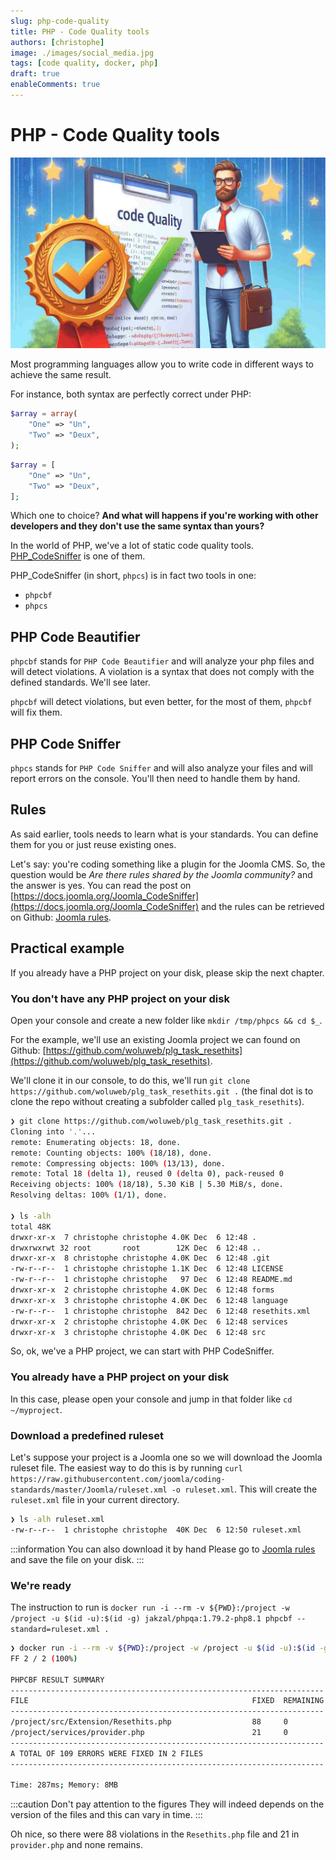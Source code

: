 ```yaml
---
slug: php-code-quality
title: PHP - Code Quality tools
authors: [christophe]
image: ./images/social_media.jpg
tags: [code quality, docker, php]
draft: true
enableComments: true
---
```

# PHP - Code Quality tools

![PHP - Code Quality tools](./images/header.jpg)

Most programming languages allow you to write code in different ways to achieve the same result.

For instance, both syntax are perfectly correct under PHP:

```php
$array = array( 
    "One" => "Un", 
    "Two" => "Deux", 
); 
```

```php
$array = [ 
    "One" => "Un", 
    "Two" => "Deux", 
]; 
```

Which one to choice? **And what will happens if you're working with other developers and they don't use the same syntax than yours?**

<!-- truncate -->

In the world of PHP, we've a lot of static code quality tools. [PHP_CodeSniffer](https://github.com/squizlabs/PHP_CodeSniffer) is one of them.

PHP_CodeSniffer (in short, `phpcs`) is in fact two tools in one:

* `phpcbf`
* `phpcs`

## PHP Code Beautifier

`phpcbf` stands for `PHP Code Beautifier` and will analyze your php files and will detect violations. A violation is a syntax that does not comply with the defined standards. We'll see later.

`phpcbf` will detect violations, but even better, for the most of them, `phpcbf` will fix them.

## PHP Code Sniffer

`phpcs` stands for `PHP Code Sniffer` and will also analyze your files and will report errors on the console. You'll then need to handle them by hand.

## Rules

As said earlier, tools needs to learn what is your standards. You can define them for you or just reuse existing ones.

Let's say: you're coding something like a plugin for the Joomla CMS. So, the question would be *Are there rules shared by the Joomla community?* and the answer is yes. You can read the post on [https://docs.joomla.org/Joomla_CodeSniffer](https://docs.joomla.org/Joomla_CodeSniffer) and the rules can be retrieved on Github: [Joomla rules](https://github.com/joomla/coding-standards/blob/master/Joomla/ruleset.xml).

## Practical example

If you already have a PHP project on your disk, please skip the next chapter.

### You don't have any PHP project on your disk

Open your console and create a new folder like `mkdir /tmp/phpcs && cd $_`.

For the example, we'll use an existing Joomla project we can found on Github: [https://github.com/woluweb/plg_task_resethits](https://github.com/woluweb/plg_task_resethits).

We'll clone it in our console, to do this, we'll run `git clone https://github.com/woluweb/plg_task_resethits.git .` (the final dot is to clone the repo without creating a subfolder called `plg_task_resethits`).

```bash
❯ git clone https://github.com/woluweb/plg_task_resethits.git .
Cloning into '.'...
remote: Enumerating objects: 18, done.
remote: Counting objects: 100% (18/18), done.
remote: Compressing objects: 100% (13/13), done.
remote: Total 18 (delta 1), reused 0 (delta 0), pack-reused 0
Receiving objects: 100% (18/18), 5.30 KiB | 5.30 MiB/s, done.
Resolving deltas: 100% (1/1), done.

❯ ls -alh
total 48K
drwxr-xr-x  7 christophe christophe 4.0K Dec  6 12:48 .
drwxrwxrwt 32 root       root        12K Dec  6 12:48 ..
drwxr-xr-x  8 christophe christophe 4.0K Dec  6 12:48 .git
-rw-r--r--  1 christophe christophe 1.1K Dec  6 12:48 LICENSE
-rw-r--r--  1 christophe christophe   97 Dec  6 12:48 README.md
drwxr-xr-x  2 christophe christophe 4.0K Dec  6 12:48 forms
drwxr-xr-x  3 christophe christophe 4.0K Dec  6 12:48 language
-rw-r--r--  1 christophe christophe  842 Dec  6 12:48 resethits.xml
drwxr-xr-x  2 christophe christophe 4.0K Dec  6 12:48 services
drwxr-xr-x  3 christophe christophe 4.0K Dec  6 12:48 src
```

So, ok, we've a PHP project, we can start with PHP CodeSniffer.

### You already have a PHP project on your disk

In this case, please open your console and jump in that folder like `cd ~/myproject`.

### Download a predefined ruleset

Let's suppose your project is a Joomla one so we will download the Joomla ruleset file. The easiest way to do this is by running `curl https://raw.githubusercontent.com/joomla/coding-standards/master/Joomla/ruleset.xml -o ruleset.xml`. This will create the `ruleset.xml` file in your current directory.

```bash
❯ ls -alh ruleset.xml
-rw-r--r--  1 christophe christophe  40K Dec  6 12:50 ruleset.xml
```

:::information You can also download it by hand
Please go to [Joomla rules](https://github.com/joomla/coding-standards/blob/master/Joomla/ruleset.xml) and save the file on your disk.
:::

### We're ready

The instruction to run is `docker run -i --rm -v ${PWD}:/project -w /project -u $(id -u):$(id -g) jakzal/phpqa:1.79.2-php8.1 phpcbf --standard=ruleset.xml .`

```bash
❯ docker run -i --rm -v ${PWD}:/project -w /project -u $(id -u):$(id -g) jakzal/phpqa:1.79.2-php8.1 phpcbf --standard=ruleset.xml .
FF 2 / 2 (100%)

PHPCBF RESULT SUMMARY
----------------------------------------------------------------------
FILE                                                  FIXED  REMAINING
----------------------------------------------------------------------
/project/src/Extension/Resethits.php                  88     0
/project/services/provider.php                        21     0
----------------------------------------------------------------------
A TOTAL OF 109 ERRORS WERE FIXED IN 2 FILES
----------------------------------------------------------------------

Time: 287ms; Memory: 8MB
```

:::caution Don't pay attention to the figures
They will indeed depends on the version of the files and this can vary in time.
:::

Oh nice, so there were 88 violations in the `Resethits.php` file and 21 in `provider.php` and none remains.
